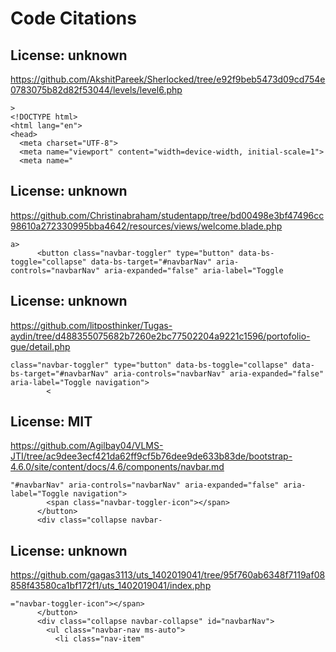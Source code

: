# Code Citations

## License: unknown
https://github.com/AkshitPareek/Sherlocked/tree/e92f9beb5473d09cd754e0783075b82d82f53044/levels/level6.php

```
>
<!DOCTYPE html>
<html lang="en">
<head>
  <meta charset="UTF-8">
  <meta name="viewport" content="width=device-width, initial-scale=1">
  <meta name="
```


## License: unknown
https://github.com/Christinabraham/studentapp/tree/bd00498e3bf47496cc98610a272330995bba4642/resources/views/welcome.blade.php

```
a>
      <button class="navbar-toggler" type="button" data-bs-toggle="collapse" data-bs-target="#navbarNav" aria-controls="navbarNav" aria-expanded="false" aria-label="Toggle
```


## License: unknown
https://github.com/litposthinker/Tugas-aydin/tree/d488355075682b7260e2bc77502204a9221c1596/portofolio-gue/detail.php

```
class="navbar-toggler" type="button" data-bs-toggle="collapse" data-bs-target="#navbarNav" aria-controls="navbarNav" aria-expanded="false" aria-label="Toggle navigation">
        <
```


## License: MIT
https://github.com/Agilbay04/VLMS-JTI/tree/ac9dee3ecf421da62ff9cf5b76dee9de633b83de/bootstrap-4.6.0/site/content/docs/4.6/components/navbar.md

```
"#navbarNav" aria-controls="navbarNav" aria-expanded="false" aria-label="Toggle navigation">
        <span class="navbar-toggler-icon"></span>
      </button>
      <div class="collapse navbar-
```


## License: unknown
https://github.com/gagas3113/uts_1402019041/tree/95f760ab6348f7119af08858f43580ca1bf172f1/uts_1402019041/index.php

```
="navbar-toggler-icon"></span>
      </button>
      <div class="collapse navbar-collapse" id="navbarNav">
        <ul class="navbar-nav ms-auto">
          <li class="nav-item"
```

